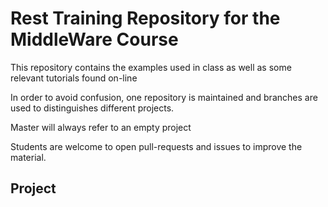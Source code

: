 # Rest Training Repository for the MiddleWare Course

This repository contains the examples used in class
as well as some relevant tutorials found on-line

In order to avoid confusion, one repository is maintained and 
branches are used to distinguishes different projects.

Master will always refer to an empty project

Students are welcome to open pull-requests and issues
to improve the material.


## Project

